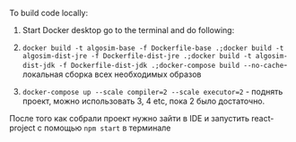 To build code locally: 
1) Start Docker desktop
go to the terminal and do following:
2) ```docker build -t algosim-base -f Dockerfile-base .;docker build -t algosim-dist-jre -f Dockerfile-dist-jre .;docker build -t algosim-dist-jdk -f Dockerfile-dist-jdk .;docker-compose build --no-cache```- локальная сборка всех необходимых образов

3) ```docker-compose up --scale compiler=2 --scale executor=2``` - поднять проект, можно использовать 3, 4 etc, пока 2 было достаточно.

После того как собрали проект нужно зайти в IDE и запустить react-project с помощью ```npm start``` в терминале 
